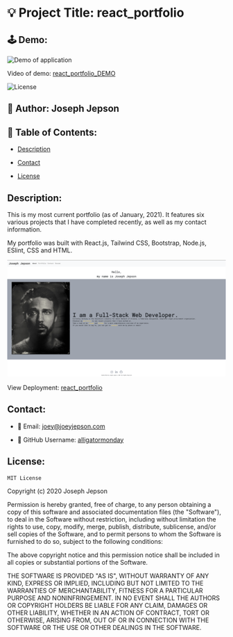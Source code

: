 # 💡 Project Title: react_portfolio

## 🕹 Demo:

![Demo of application](public/assets/react_portfolio_DEMO.gif)

Video of demo: [react_portfolio_DEMO](https://drive.google.com/file/d/1OOcKlO8J_u9RdgzMP7dSeaU3k51Zci1t/view) 

![License](https://img.shields.io/badge/License-MIT-yellow) 
## 👤 Author: Joseph Jepson 

  ## 📜 Table of Contents: 

  * [Description](#Description) 

  * [Contact](#Contact) 

  * [License](#License) 

  ## Description: 
This is my most current portfolio (as of January, 2021). It features six various projects that I have completed recently, as well as my contact information.

My portfolio was built with React.js, Tailwind CSS, Bootstrap, Node.js, ESlint, CSS and HTML.

![Image of DEMO application](public/assets/DEMO_image.png)

View Deployment: [react_portfolio](https://josephjepson.com)

  ## Contact: 
 
  * 💌  Email: joey@joeyjepson.com 
 
  * 👤  GitHub Username: [alligatormonday](https://github.com/alligatormonday) 

  ## License: 
 
  
    MIT License

Copyright (c) 2020 Joseph Jepson

Permission is hereby granted, free of charge, to any person obtaining a copy
of this software and associated documentation files (the "Software"), to deal
in the Software without restriction, including without limitation the rights
to use, copy, modify, merge, publish, distribute, sublicense, and/or sell
copies of the Software, and to permit persons to whom the Software is
furnished to do so, subject to the following conditions:

The above copyright notice and this permission notice shall be included in all
copies or substantial portions of the Software.

THE SOFTWARE IS PROVIDED "AS IS", WITHOUT WARRANTY OF ANY KIND, EXPRESS OR
IMPLIED, INCLUDING BUT NOT LIMITED TO THE WARRANTIES OF MERCHANTABILITY,
FITNESS FOR A PARTICULAR PURPOSE AND NONINFRINGEMENT. IN NO EVENT SHALL THE
AUTHORS OR COPYRIGHT HOLDERS BE LIABLE FOR ANY CLAIM, DAMAGES OR OTHER
LIABILITY, WHETHER IN AN ACTION OF CONTRACT, TORT OR OTHERWISE, ARISING FROM,
OUT OF OR IN CONNECTION WITH THE SOFTWARE OR THE USE OR OTHER DEALINGS IN THE
SOFTWARE.